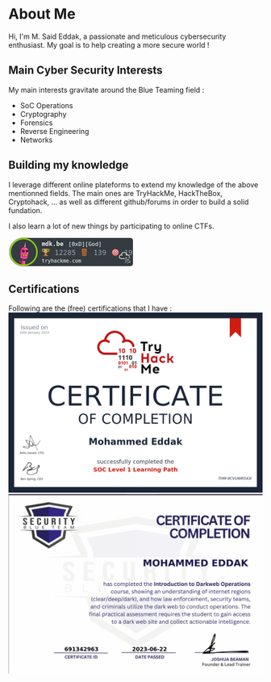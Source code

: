 # About Me

Hi, I'm M. Said Eddak, a passionate and meticulous cybersecurity enthusiast. My goal is to help creating a more secure world !

## Main Cyber Security Interests 
My main interests gravitate around the Blue Teaming field :
- SoC Operations
- Cryptography
- Forensics
- Reverse Engineering
- Networks

## Building my knowledge
I leverage different online plateforms to extend my knowledge of the above mentionned fields.
The main ones are TryHackMe, HackTheBox, Cryptohack, ... as well as different github/forums in order to build a solid fundation.

I also learn a lot of new things by participating to online CTFs.

![alt text](images/image.png)

## Certifications
Following are the (free) certifications that I have :
![alt text](images/THM-cert-soc.png)
![alt text](images/security-blue-team-cert-1.png)

<!-- ## Projects

- [Project 1](https://project1.com)
- [Project 2](https://project2.com)

---
title: "Advanced Post Example"
date: 2023-06-21
author: "Your Name"
tags: ["Hugo", "PaperMod", "Tutorial"]
categories: ["Tutorials"]
---

## Introduction

Welcome to the advanced post example!

## Code Example

Here's a code snippet in Go:

```go
package main

import "fmt"

func main() {
    fmt.Println("Hello, world!")
}
```

## Table Example

Here's a table example:

| Header 1 | Header 2 |
| -------- | -------- |
| Cell 1   | Cell 2   |
| Cell 3   | Cell 4   |

## Image Example

Here's an image example:

![Image](https://picsum.photos/1280/720?random=1)



 -->